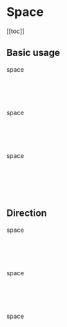 <script setup>
  import './../../../src/space'
</script>

# Space

[[toc]]

## Basic usage

<div>
  <sky-space>
    <div style="width: 100px; height: 100px">space</div>
    <div style="width: 100px; height: 100px">space</div>
    <div style="width: 100px; height: 100px">space</div>
  </sky-space>
</div>

## Direction

<div>
  <sky-space direction="vertical">
    <div style="width: 100px; height: 100px">space</div>
    <div style="width: 100px; height: 100px">space</div>
    <div style="width: 100px; height: 100px">space</div>
  </sky-space>
</div>
